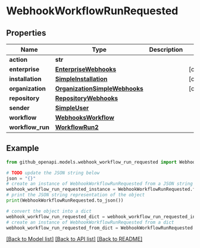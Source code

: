 # WebhookWorkflowRunRequested


## Properties

Name | Type | Description | Notes
------------ | ------------- | ------------- | -------------
**action** | **str** |  | 
**enterprise** | [**EnterpriseWebhooks**](EnterpriseWebhooks.md) |  | [optional] 
**installation** | [**SimpleInstallation**](SimpleInstallation.md) |  | [optional] 
**organization** | [**OrganizationSimpleWebhooks**](OrganizationSimpleWebhooks.md) |  | [optional] 
**repository** | [**RepositoryWebhooks**](RepositoryWebhooks.md) |  | 
**sender** | [**SimpleUser**](SimpleUser.md) |  | 
**workflow** | [**WebhooksWorkflow**](WebhooksWorkflow.md) |  | 
**workflow_run** | [**WorkflowRun2**](WorkflowRun2.md) |  | 

## Example

```python
from github_openapi.models.webhook_workflow_run_requested import WebhookWorkflowRunRequested

# TODO update the JSON string below
json = "{}"
# create an instance of WebhookWorkflowRunRequested from a JSON string
webhook_workflow_run_requested_instance = WebhookWorkflowRunRequested.from_json(json)
# print the JSON string representation of the object
print(WebhookWorkflowRunRequested.to_json())

# convert the object into a dict
webhook_workflow_run_requested_dict = webhook_workflow_run_requested_instance.to_dict()
# create an instance of WebhookWorkflowRunRequested from a dict
webhook_workflow_run_requested_from_dict = WebhookWorkflowRunRequested.from_dict(webhook_workflow_run_requested_dict)
```
[[Back to Model list]](../README.md#documentation-for-models) [[Back to API list]](../README.md#documentation-for-api-endpoints) [[Back to README]](../README.md)


